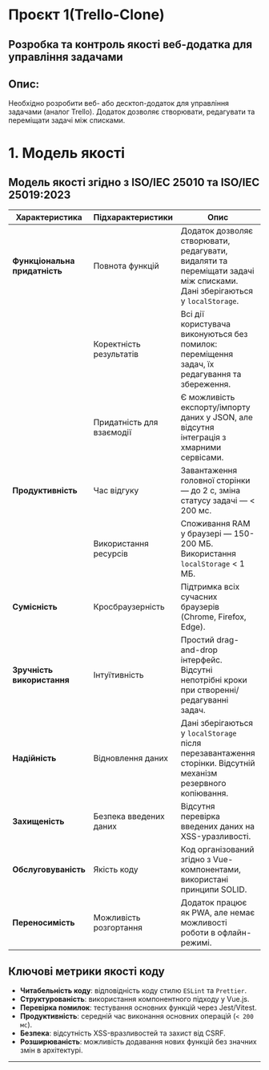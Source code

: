 # Проєкт 1(Trello-Clone)
## Розробка та контроль якості веб-додатка для управління задачами
## Опис:
Необхідно розробити веб- або десктоп-додаток для управління задачами (аналог Trello). Додаток дозволяє створювати, редагувати та переміщати задачі між списками.

# 1. Модель якості

## Модель якості згідно з ISO/IEC 25010 та ISO/IEC 25019:2023

| **Характеристика**          | **Підхарактеристики**     | **Опис** | **Пріоритет** |
|----------------------------|-------------------------|------------------------------------------------------------|-----------------|
| **Функціональна придатність** | Повнота функцій | Додаток дозволяє створювати, редагувати, видаляти та переміщати задачі між списками. Дані зберігаються у `localStorage`. | Високий |
|  | Коректність результатів | Всі дії користувача виконуються без помилок: переміщення задач, їх редагування та збереження. | Високий |
|  | Придатність для взаємодії | Є можливість експорту/імпорту даних у JSON, але відсутня інтеграція з хмарними сервісами. | Середній |
| **Продуктивність** | Час відгуку | Завантаження головної сторінки — до 2 с, зміна статусу задачі — < 200 мс. | Високий |
|  | Використання ресурсів | Споживання RAM у браузері — 150-200 МБ. Використання `localStorage` < 1 МБ. | Середній |
| **Сумісність** | Кросбраузерність | Підтримка всіх сучасних браузерів (Chrome, Firefox, Edge). | Високий |
| **Зручність використання** | Інтуїтивність | Простий drag-and-drop інтерфейс. Відсутні непотрібні кроки при створенні/редагуванні задач. | Високий |
| **Надійність** | Відновлення даних | Дані зберігаються у `localStorage` після перезавантаження сторінки. Відсутній механізм резервного копіювання. | Середній |
| **Захищеність** | Безпека введених даних | Відсутня перевірка введених даних на XSS-уразливості. | Низький |
| **Обслуговуваність** | Якість коду | Код організований згідно з Vue-компонентами, використані принципи SOLID. | Високий |
| **Переносимість** | Можливість розгортання | Додаток працює як PWA, але немає можливості роботи в офлайн-режимі. | Середній |

## Ключові метрики якості коду

- **Читабельність коду**: відповідність коду стилю `ESLint` та `Prettier`.
- **Структурованість**: використання компонентного підходу у Vue.js.
- **Перевірка помилок**: тестування основних функцій через Jest/Vitest.
- **Продуктивність**: середній час виконання основних операцій (`< 200 мс`).
- **Безпека**: відсутність XSS-вразливостей та захист від CSRF.
- **Розширюваність**: можливість додавання нових функцій без значних змін в архітектурі.

---
